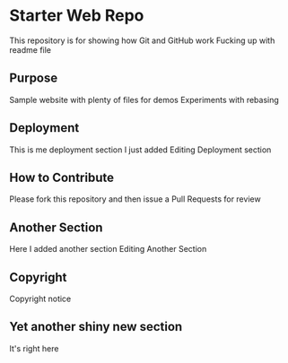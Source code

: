 # Starter Web Repo

This repository is for showing how Git and GitHub work
Fucking up with readme file

## Purpose

Sample website with plenty of files for demos
Experiments with rebasing

## Deployment

This is me deployment section I just added
Editing Deployment section

## How to Contribute

Please fork this repository and then issue a Pull Requests 
for review

## Another Section

Here I added another section
Editing Another Section

## Copyright
Copyright notice

## Yet another shiny new section
It's right here